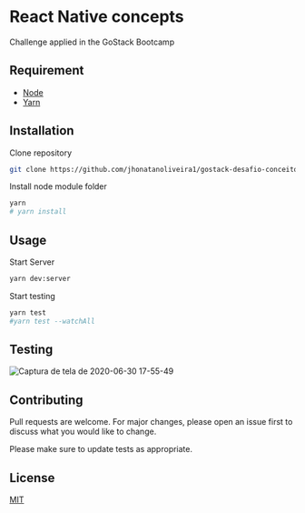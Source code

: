 # React Native concepts
Challenge applied in the GoStack Bootcamp

## Requirement

* [Node](https://nodejs.org/en/)
* [Yarn](https://yarnpkg.com/)

## Installation

Clone repository
```bash
git clone https://github.com/jhonatanoliveira1/gostack-desafio-conceitos-react-native.git
```
Install node module folder
```bash
yarn
# yarn install
```

## Usage

Start Server
```bash
yarn dev:server
```
Start testing
```bash
yarn test
#yarn test --watchAll 
```

## Testing

![Captura de tela de 2020-06-30 17-55-49](https://user-images.githubusercontent.com/58116030/86176613-93f3af80-bafb-11ea-93f2-a9650fd642c5.png)


## Contributing
Pull requests are welcome. For major changes, please open an issue first to discuss what you would like to change.

Please make sure to update tests as appropriate.

## License
[MIT](https://choosealicense.com/licenses/mit/)
